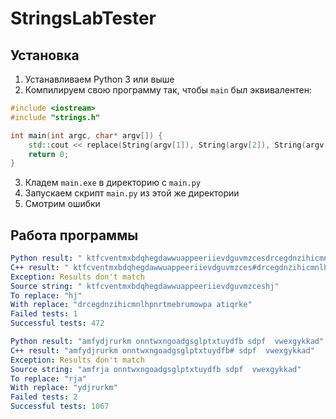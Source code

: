 # StringsLabTester

## Установка

1. Устанавливаем Python 3 или выше
2. Компилируем свою программу так, чтобы `main` был эквивалентен:

```c++
#include <iostream>
#include "strings.h"

int main(int argc, char* argv[]) {
    std::cout << replace(String(argv[1]), String(argv[2]), String(argv[3]));
    return 0;
}
```

3. Кладем `main.exe` в директорию с `main.py`
4. Запускаем скрипт `main.py` из этой же директории
5. Смотрим ошибки


## Работа программы 

```yaml
Python result: " ktfcventmxbdqhegdawwuappeeriievdguvmzcesdrcegdnzihicmnlhpnrtmebrumowpa atiqrke"
C++ result: " ktfcventmxbdqhegdawwuappeeriievdguvmzces#drcegdnzihicmnlhpnrtmebrumowpa atiqrke"
Exception: Results don't match
Source string: " ktfcventmxbdqhegdawwuappeeriievdguvmzceshj"
To replace: "hj"
With replace: "drcegdnzihicmnlhpnrtmebrumowpa atiqrke"
Failed tests: 1
Successful tests: 472

Python result: "amfydjrurkm onntwxngoadgsglptxtuydfb sdpf  vwexgykkad"
C++ result: "amfydjrurkm onntwxngoadgsglptxtuydfb# sdpf  vwexgykkad"
Exception: Results don't match
Source string: "amfrja onntwxngoadgsglptxtuydfb sdpf  vwexgykkad"
To replace: "rja"
With replace: "ydjrurkm"
Failed tests: 2
Successful tests: 1067
```